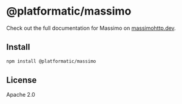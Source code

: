 # @platformatic/massimo

Check out the full documentation for Massimo on [massimohttp.dev](https://massimohttp.dev).

## Install

```sh
npm install @platformatic/massimo
```

## License

Apache 2.0
